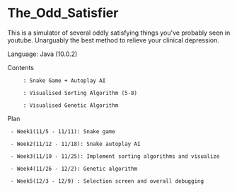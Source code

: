 # The_Odd_Satisfier
This is a simulator of several oddly satisfying things you've probably seen in youtube. Unarguably the best method to relieve your clinical depression.

Language: Java (10.0.2)

Contents 

         : Snake Game + Autoplay AI

         : Visualised Sorting Algorithm (5-8)
         
         : Visualised Genetic Algorithm

Plan 

     - Week1(11/5 - 11/11): Snake game

     - Week2(11/12 - 11/18): Snake autoplay AI
     
     - Week3(11/19 - 11/25): Implement sorting algorithms and visualize
     
     - Week4(11/26 - 12/2): Genetic algorithm
     
     - Week5(12/3 - 12/9) : Selection screen and overall debugging

